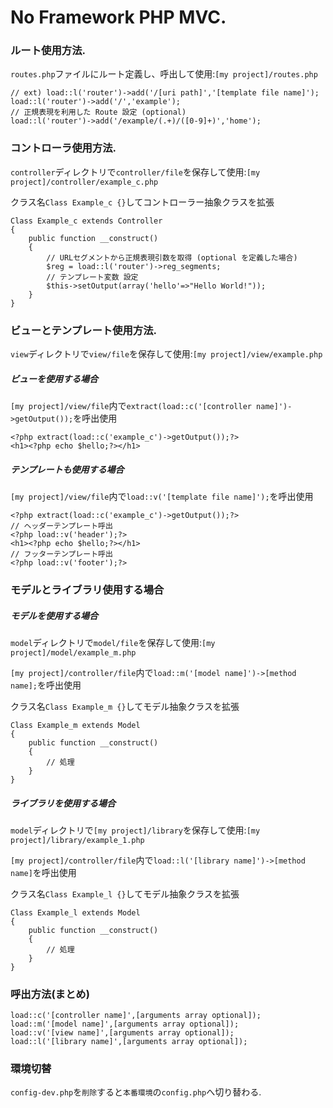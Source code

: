 # No Framework PHP MVC.

### ルート使用方法.
`routes.php`ファイルにルート定義し、呼出して使用:`[my project]/routes.php`
```php:routes.php
// ext) load::l('router')->add('/[uri path]','[template file name]');
load::l('router')->add('/','example');
// 正規表現を利用した Route 設定 (optional)
load::l('router')->add('/example/(.+)/([0-9]+)','home');
```

### コントローラ使用方法.
`controller`ディレクトリで`controller/file`を保存して使用:`[my project]/controller/example_c.php`

クラス名`Class Example_c {}`してコントローラー抽象クラスを拡張
```php:example_c.php
Class Example_c extends Controller
{
    public function __construct()
    {
        // URLセグメントから正規表現引数を取得 (optional を定義した場合)
        $reg = load::l('router')->reg_segments;
        // テンプレート変数 設定
        $this->setOutput(array('hello'=>"Hello World!"));
    }
}
```
### ビューとテンプレート使用方法.
`view`ディレクトリで`view/file`を保存して使用:`[my project]/view/example.php`

##### ビューを使用する場合
`[my project]/view/file`内で`extract(load::c('[controller name]')->getOutput());`を呼出使用
```html:example.php
<?php extract(load::c('example_c')->getOutput());?>
<h1><?php echo $hello;?></h1>
```
##### テンプレートも使用する場合
`[my project]/view/file`内で`load::v('[template file name]');`を呼出使用
```html:example
<?php extract(load::c('example_c')->getOutput());?>
// ヘッダーテンプレート呼出
<?php load::v('header');?>
<h1><?php echo $hello;?></h1>
// フッターテンプレート呼出
<?php load::v('footer');?>
```

### モデルとライブラリ使用する場合

##### モデルを使用する場合
`model`ディレクトリで`model/file`を保存して使用:`[my project]/model/example_m.php`

`[my project]/controller/file`内で`load::m('[model name]')->[method name];`を呼出使用

クラス名`Class Example_m {}`してモデル抽象クラスを拡張
```php:example_m.php
Class Example_m extends Model
{
    public function __construct()
    {
        // 処理
    }
}
```
##### ライブラリを使用する場合
`model`ディレクトリで`[my project]/library`を保存して使用:`[my project]/library/example_1.php`

`[my project]/controller/file`内で`load::l('[library name]')->[method name]`を呼出使用

クラス名`Class Example_l {}`してモデル抽象クラスを拡張
```php:example_l.php
Class Example_l extends Model
{
    public function __construct()
    {
        // 処理
    }
}
```
### 呼出方法(まとめ)
 ```php:load
 load::c('[controller name]',[arguments array optional]);
 load::m('[model name]',[arguments array optional]);
 load::v('[view name]',[arguments array optional]);
 load::l('[library name]',[arguments array optional]);
 ```

### 環境切替
`config-dev.php`を`削除`すると`本番環境`の`config.php`へ切り替わる.
